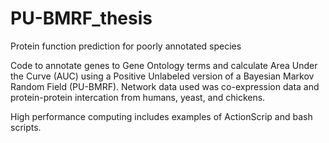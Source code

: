 # PU-BMRF_thesis
Protein function prediction for poorly annotated species

Code to annotate genes to Gene Ontology terms and calculate Area Under the Curve (AUC) using a Positive Unlabeled version of a Bayesian Markov Random Field (PU-BMRF). Network data used was co-expression data and protein-protein intercation from humans, yeast, and chickens.

High performance computing includes examples of ActionScrip and bash scripts.
 
